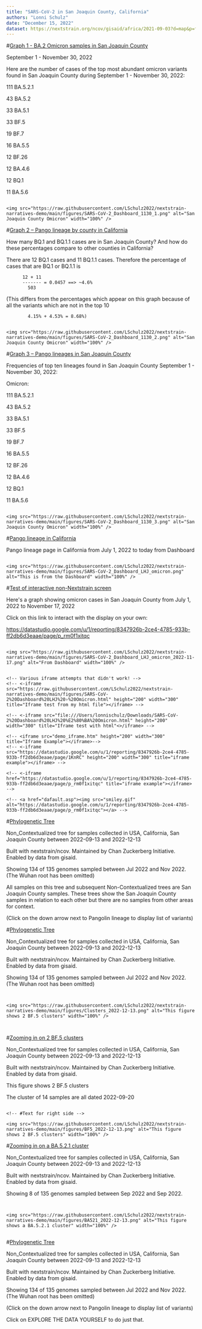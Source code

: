 ```yaml
---
title: "SARS-CoV-2 in San Joaquin County, California"
authors: "Lonni Schulz"
date: "December 15, 2022"
dataset: https://nextstrain.org/ncov/gisaid/africa/2021-09-03?d=map&p=full
---
```



#[Graph 1 - BA.2 Omicron samples in San Joaquin County](https://nextstrain.org/ncov/gisaid/africa/2021-09-03?d=map&p=full)

September 1 - November 30, 2022

Here are the number of cases of the top most abundant omicron variants found in San Joaquin County during September 1 - November 30, 2022:

111 BA.5.2.1

 43 BA.5.2
 
 33 BA.5.1
 
 33 BF.5
 
 19 BF.7
 
 16 BA.5.5
 
 12 BF.26
 
 12 BA.4.6
 
 12 BQ.1
 
 11 BA.5.6

```auspiceMainDisplayMarkdown

<img src="https://raw.githubusercontent.com/LSchulz2022/nextstrain-narratives-demo/main/figures/SARS-CoV-2_Dashboard_1130_1.png" alt="San Joaquin County Omicron" width="100%" />

```

#[Graph 2 – Pango lineage by county in California](https://nextstrain.org/ncov/gisaid/africa/2021-09-03?d=map&p=full)

How many BQ.1 and BQ.1.1 cases are in San Joaquin County?
And how do these percentages compare to other counties in California?

There are 12 BQ.1 cases and 11 BQ.1.1 cases.
Therefore the percentage of cases that are BQ.1 or BQ.1.1 is

          12 + 11
          ------- = 0.0457 ==> ~4.6%
            503
            
(This differs from the percentages which appear on this graph because of all the variants which are not in the top 10


            4.15% + 4.53% = 8.68%)

```auspiceMainDisplayMarkdown

<img src="https://raw.githubusercontent.com/LSchulz2022/nextstrain-narratives-demo/main/figures/SARS-CoV-2_Dashboard_1130_2.png" alt="San Joaquin County Omicron" width="100%" />

```

#[Graph 3 – Pango lineages in San Joaquin County](https://nextstrain.org/ncov/gisaid/africa/2021-09-03?d=map&p=full)

Frequencies of top ten lineages found in San Joaquin County
September 1 - November 30, 2022:

Omicron:

 111   BA.5.2.1
 
  43   BA.5.2
  
  33   BA.5.1
  
  33   BF.5
  
  19   BF.7
  
  16   BA.5.5
  
  12   BF.26
  
  12   BA.4.6
  
  12   BQ.1
  
  11   BA.5.6


```auspiceMainDisplayMarkdown

<img src="https://raw.githubusercontent.com/LSchulz2022/nextstrain-narratives-demo/main/figures/SARS-CoV-2_Dashboard_1130_3.png" alt="San Joaquin County Omicron" width="100%" />

```







<!-- #[Omicron samples in San Joaquin County since January 1, 2022](https://nextstrain.org/ncov/gisaid/africa/2021-09-03?d=map&p=full) -->

<!-- left-side content -->

<!-- hidden comment -->

#[Pango lineage in California](https://nextstrain.org/ncov/gisaid/africa/2021-09-03?d=map&p=full)

Pango lineage page in California from July 1, 2022 to today from Dashboard

```auspiceMainDisplayMarkdown

<img src="https://raw.githubusercontent.com/LSchulz2022/nextstrain-narratives-demo/main/figures/SARS-CoV-2_Dashboard_LHJ_omicron.png" alt="This is from the Dashboard" width="100%" />

```



#[Test of interactive non-Nextstrain screen](https://nextstrain.org/ncov/gisaid/africa/2021-09-03?d=map&p=full)


Here's a graph showing omicron cases in San Joaquin County from July 1, 2022 to November 17, 2022

Click on this link to interact with the display on your own:

https://datastudio.google.com/u/1/reporting/8347926b-2ce4-4785-933b-ff2db6d3eaae/page/p_rm0f1xitqc

<!-- https://datastudio.google.com/u/1/reporting/8347926b-2ce4-4785-933b-ff2db6d3eaae/page/p_rm0f1xitqc -->


```auspiceMainDisplayMarkdown

<img src="https://raw.githubusercontent.com/LSchulz2022/nextstrain-narratives-demo/main/figures/SARS-CoV-2_Dashboard_LHJ_omicron_2022-11-17.png" alt="From Dashboard" width="100%" />


<!-- Various iframe attempts that didn't work! -->
<!-- <-iframe src="https://raw.githubusercontent.com/LSchulz2022/nextstrain-narratives-demo/main/figures/SARS-CoV-2%20Dashboard%20LHJ%20›%20Omicron.html" height="200" width="300" title="Iframe test from my html file"></iframe> -->

<!-- <-iframe src="file:///Users/lonnischulz/Downloads/SARS-CoV-2%20Dashboard%20LHJ%20%E2%80%BA%20Omicron.html" height="200" width="300" title="Iframe test with html"<>/iframe> -->

<!-- <iframe src="demo_iframe.htm" height="200" width="300" title="Iframe Example"></iframe>-->
<!-- <-iframe src="https://datastudio.google.com/u/1/reporting/8347926b-2ce4-4785-933b-ff2db6d3eaae/page/1KnRC" height="200" width="300" title="iframe example"></iframe> -->

<!-- <-iframe href="https://datastudio.google.com/u/1/reporting/8347926b-2ce4-4785-933b-ff2db6d3eaae/page/p_rm0f1xitqc" title="iframe example"></iframe> -->

<!-- <a href="dafault.asp"><img src="smiley.gif" alt="https://datastudio.google.com/u/1/reporting/8347926b-2ce4-4785-933b-ff2db6d3eaae/page/p_rm0f1xitqc"></a> -->

```



#[Phylogenetic Tree](https://nextstrain.org/fetch/backend.czgenepi.org/v2/orgs/9/pathogens/SC2/auspice/access/eyJ0cmVlX2lkIjogNzI1NDcsICJ1c2VyX2lkIjogMjI4LCAiZXhwaXJ5IjogIjIwMjItMTItMTZUMDM6Mzc6MDkuNTk0MTcxKzAwOjAwIn0=.6239c26eeb871da835334747917db4cdaa169e53b279a44575a7cd728ec1ecd6c69237a478146b5363f41e335dfc5afe25969fa481b63b10a61d7972ae78129b?c=pango_lineage&d=tree&label=clade:22B%20%28Omicron%29&p=full)



Non_Contextualized tree for samples collected in USA, California, San Joaquin County between 2022-09-13 and 2022-12-13


Built with nextstrain/ncov. Maintained by Chan Zuckerberg Initiative. Enabled by data from gisaid.


Showing 134 of 135 genomes sampled between Jul 2022 and Nov 2022.
(The Wuhan root has been omitted)


All samples on this tree and subsequent Non-Contextualized trees are San Joaquin County samples. These trees show the San Joaquin County samples in relation to each other but there are no samples from other areas for context.


(Click on the down arrow next to Pangolin lineage to display list of variants)


<!-- #[Zoomed in](https://nextstrain.org/fetch/backend.czgenepi.org/v2/orgs/9/pathogens/SC2/auspice/access/eyJ0cmVlX2lkIjogNzIwNTYsICJ1c2VyX2lkIjogMjI4LCAiZXhwaXJ5IjogIjIwMjItMTItMDlUMjE6MjU6MjAuNDAyNjUxKzAwOjAwIn0=.b3473b6101ef3a4b878620076ae245a186a1a6a2933a4572c308e6b7b6614218b3a00d9274996340a2d6e5516fab007d355e8a4bfa275a563d7c4f3a69301978?c=pango_lineage&d=tree&label=clade:22B%20%28Omicron%29&p=full) -->



<!-- same tree, just no Wuhan sample -->




#[Phylogenetic Tree](https://nextstrain.org/fetch/backend.czgenepi.org/v2/orgs/9/pathogens/SC2/auspice/access/eyJ0cmVlX2lkIjogNzI1NDcsICJ1c2VyX2lkIjogMjI4LCAiZXhwaXJ5IjogIjIwMjItMTItMTZUMDM6Mzc6MDkuNTk0MTcxKzAwOjAwIn0=.6239c26eeb871da835334747917db4cdaa169e53b279a44575a7cd728ec1ecd6c69237a478146b5363f41e335dfc5afe25969fa481b63b10a61d7972ae78129b?c=pango_lineage&d=tree&label=clade:22B%20%28Omicron%29&p=full)



Non_Contextualized tree for samples collected in USA, California, San Joaquin County between 2022-09-13 and 2022-12-13


Built with nextstrain/ncov. Maintained by Chan Zuckerberg Initiative. Enabled by data from gisaid.


Showing 134 of 135 genomes sampled between Jul 2022 and Nov 2022.
(The Wuhan root has been omitted)


```auspiceMainDisplayMarkdown


<img src="https://raw.githubusercontent.com/LSchulz2022/nextstrain-narratives-demo/main/figures/Clusters_2022-12-13.png" alt="This figure shows 2 BF.5 clusters" width="100%" />



```




#[Zooming in on 2 BF.5 clusters](https://nextstrain.org/fetch/backend.czgenepi.org/v2/orgs/9/pathogens/SC2/auspice/access/eyJ0cmVlX2lkIjogNzI1NDcsICJ1c2VyX2lkIjogMjI4LCAiZXhwaXJ5IjogIjIwMjItMTItMTZUMDM6Mzc6MDkuNTk0MTcxKzAwOjAwIn0=.6239c26eeb871da835334747917db4cdaa169e53b279a44575a7cd728ec1ecd6c69237a478146b5363f41e335dfc5afe25969fa481b63b10a61d7972ae78129b?c=pango_lineage&d=tree&label=clade:22B%20%28Omicron%29&m=num_date&p=full)



Non_Contextualized tree for samples collected in USA, California, San Joaquin County between 2022-09-13 and 2022-12-13


Built with nextstrain/ncov. Maintained by Chan Zuckerberg Initiative. Enabled by data from gisaid.


This figure shows 2 BF.5 clusters


The cluster of 14 samples are all dated 2022-09-20


<!-- (Click on EXPLORE THE DATA YOURSELF to zoom in to these samples and see more information about them) -->


```auspiceMainDisplayMarkdown

<!-- #Text for right side -->

<img src="https://raw.githubusercontent.com/LSchulz2022/nextstrain-narratives-demo/main/figures/BF5_2022-12-13.png" alt="This figure shows 2 BF.5 clusters" width="100%" />

```




#[Zooming in on a BA.5.2.1 cluster](https://nextstrain.org/fetch/backend.czgenepi.org/v2/orgs/9/pathogens/SC2/auspice/access/eyJ0cmVlX2lkIjogNzI1NDcsICJ1c2VyX2lkIjogMjI4LCAiZXhwaXJ5IjogIjIwMjItMTItMTZUMDM6Mzc6MDkuNTk0MTcxKzAwOjAwIn0=.6239c26eeb871da835334747917db4cdaa169e53b279a44575a7cd728ec1ecd6c69237a478146b5363f41e335dfc5afe25969fa481b63b10a61d7972ae78129b?c=pango_lineage&d=tree&label=clade:22B%20%28Omicron%29&m=num_date&p=full)


Non_Contextualized tree for samples collected in USA, California, San Joaquin County between 2022-09-13 and 2022-12-13


Built with nextstrain/ncov. Maintained by Chan Zuckerberg Initiative. Enabled by data from gisaid.


Showing 8 of 135 genomes sampled between Sep 2022 and Sep 2022.





```auspiceMainDisplayMarkdown


<img src="https://raw.githubusercontent.com/LSchulz2022/nextstrain-narratives-demo/main/figures/BA521_2022-12-13.png" alt="This figure shows a BA.5.2.1 cluster" width="100%" />


```



#[Phylogenetic Tree](https://nextstrain.org/fetch/backend.czgenepi.org/v2/orgs/9/pathogens/SC2/auspice/access/eyJ0cmVlX2lkIjogNzI1NDcsICJ1c2VyX2lkIjogMjI4LCAiZXhwaXJ5IjogIjIwMjItMTItMTZUMDM6Mzc6MDkuNTk0MTcxKzAwOjAwIn0=.6239c26eeb871da835334747917db4cdaa169e53b279a44575a7cd728ec1ecd6c69237a478146b5363f41e335dfc5afe25969fa481b63b10a61d7972ae78129b?c=pango_lineage&d=tree&label=clade:22B%20%28Omicron%29&p=full)



Non_Contextualized tree for samples collected in USA, California, San Joaquin County between 2022-09-13 and 2022-12-13


Built with nextstrain/ncov. Maintained by Chan Zuckerberg Initiative. Enabled by data from gisaid.


Showing 134 of 135 genomes sampled between Jul 2022 and Nov 2022.
(The Wuhan root has been omitted)


(Click on the down arrow next to Pangolin lineage to display list of variants)

Click on EXPLORE THE DATA YOURSELF to do just that.







<!-- (click on Pangolin lineage arrow to see list of lineages) -->



<!-- #[Introduction to phylogenetic trees](https://nextstrain.org/ncov/gisaid/africa/2021-09-03?d=map&p=full) -->

<!-- Text to be displayed in the left-hand panel. -->

<!-- - 1 - first point -->
<!-- - 2 - second point -->
<!-- - 3 - third point -->

<!-- ```auspiceMainDisplayMarkdown -->
<!-- # Introduction to phylogenetic trees -->

<!-- ## San Joaquin County SARS-COVID-2 cases -->

<!-- <img src="https://neherlab.org/talk_images/infection_tree_combined.png" alt="This is a representation of a transmission disease infection chain" width="100%" /> -->

<!-- ### Content -->

<!-- ## More San Joaquin County SARS-COVID-2 cases -->

<!-- ### Some more extended content. -->

<!-- <img src="https://raw.githubusercontent.com/LSchulz2022/nextstrain-narratives-demo/main/figures/toy_alignment_tree.png" alt="This is a representation of an alignment and corresponding phylogeny" width="100%" /> -->

<!-- ``` -->
